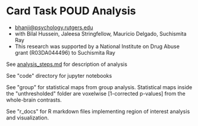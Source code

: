 # Card Task POUD Analysis  
- bhanji@psychology.rutgers.edu  
- with Bilal Hussein, Jaleesa Stringfellow, Mauricio Delgado, Suchismita Ray  
- This research was supported by a National Institute on Drug Abuse grant (R03DA044496) to Suchismita Ray  

See [analysis_steps.md](./analysis_steps.md) for description of analysis  

See "code" directory for jupyter notebooks

See "group" for statistical maps from group analysis. Statistical maps inside the "unthresholded" folder are voxelwise [1-corrected p-values] from the whole-brain contrasts.

See "r_docs" for R markdown files implementing region of interest analysis and visualization.
